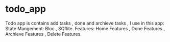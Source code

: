 # todo_app

Todo app is contains add tasks , done and archieve tasks , I use in this app:
State Mangement: Bloc , SQflite.
Features: Home Features , Done Features , Archieve Features , Delete Features.
